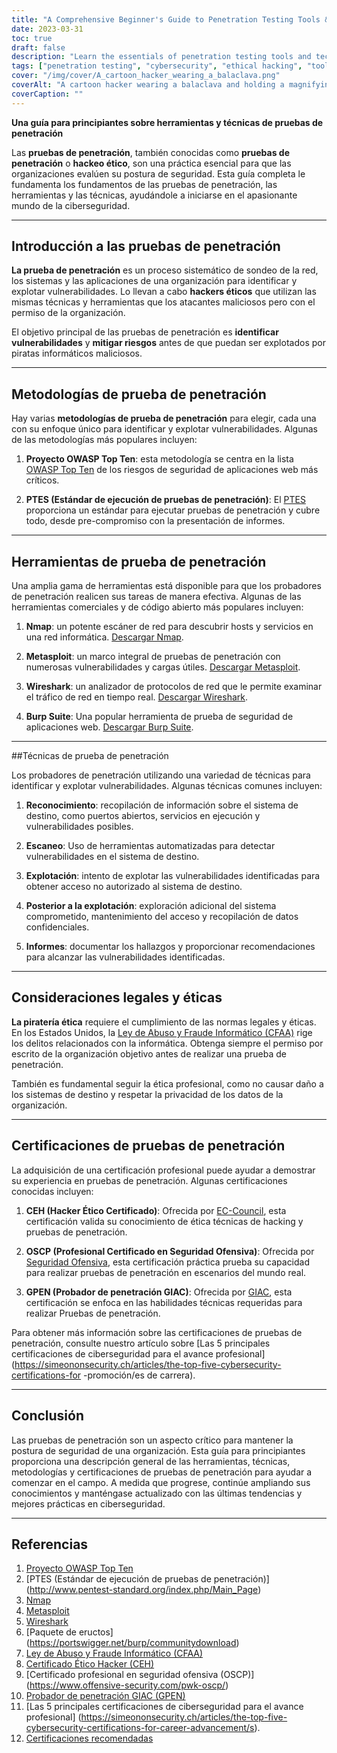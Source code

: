 ```yaml
---
title: "A Comprehensive Beginner's Guide to Penetration Testing Tools & Techniques"
date: 2023-03-31
toc: true
draft: false
description: "Learn the essentials of penetration testing tools and techniques, methodologies, and certifications to kickstart your career in cybersecurity."
tags: ["penetration testing", "cybersecurity", "ethical hacking", "tools", "techniques", "beginner's guide", "Nmap", "Metasploit", "Wireshark", "Burp Suite", "OSSTMM", "PTES", "OWASP", "CEH", "OSCP", "GPEN", "security testing", "vulnerability assessment", "network security", "information security"]
cover: "/img/cover/A_cartoon_hacker_wearing_a_balaclava.png"
coverAlt: "A cartoon hacker wearing a balaclava and holding a magnifying glass, examining a computer screen displaying various hacking testing tools like Nmap, Metasploit, Wireshark, and Burp Suite, with digital locks symbolizing secured systems in the background."
coverCaption: ""
---
```


 **Una guía para principiantes sobre herramientas y técnicas de pruebas de penetración**  Las **pruebas de penetración**, también conocidas como **pruebas de penetración** o **hackeo ético**, son una práctica esencial para que las organizaciones evalúen su postura de seguridad. Esta guía completa le fundamenta los fundamentos de las pruebas de penetración, las herramientas y las técnicas, ayudándole a iniciarse en el apasionante mundo de la ciberseguridad.  ______  ## Introducción a las pruebas de penetración  **La prueba de penetración** es un proceso sistemático de sondeo de la red, los sistemas y las aplicaciones de una organización para identificar y explotar vulnerabilidades. Lo llevan a cabo **hackers éticos** que utilizan las mismas técnicas y herramientas que los atacantes maliciosos pero con el permiso de la organización.  El objetivo principal de las pruebas de penetración es **identificar vulnerabilidades** y **mitigar riesgos** antes de que puedan ser explotados por piratas informáticos maliciosos.  ______  ## Metodologías de prueba de penetración  Hay varias **metodologías de prueba de penetración** para elegir, cada una con su enfoque único para identificar y explotar vulnerabilidades. Algunas de las metodologías más populares incluyen:  1. **Proyecto OWASP Top Ten**: esta metodología se centra en la lista [OWASP Top Ten](https://owasp.org/www-project-top-ten/) de los riesgos de seguridad de aplicaciones web más críticos.  2. **PTES (Estándar de ejecución de pruebas de penetración)**: El [PTES](http://www.pentest-standard.org/index.php/Main_Page) proporciona un estándar para ejecutar pruebas de penetración y cubre todo, desde pre-compromiso con la presentación de informes.  ______  ## Herramientas de prueba de penetración  Una amplia gama de herramientas está disponible para que los probadores de penetración realicen sus tareas de manera efectiva. Algunas de las herramientas comerciales y de código abierto más populares incluyen:  1. **Nmap**: un potente escáner de red para descubrir hosts y servicios en una red informática. [Descargar Nmap](https://nmap.org/download.html).  2. **Metasploit**: un marco integral de pruebas de penetración con numerosas vulnerabilidades y cargas útiles. [Descargar Metasploit](https://www.metasploit.com/download).  3. **Wireshark**: un analizador de protocolos de red que le permite examinar el tráfico de red en tiempo real. [Descargar Wireshark](https://www.wireshark.org/download.html).  4. **Burp Suite**: Una popular herramienta de prueba de seguridad de aplicaciones web. [Descargar Burp Suite](https://portswigger.net/burp/communitydownload).  ______  ##Técnicas de prueba de penetración  Los probadores de penetración utilizando una variedad de técnicas para identificar y explotar vulnerabilidades. Algunas técnicas comunes incluyen:  1. **Reconocimiento**: recopilación de información sobre el sistema de destino, como puertos abiertos, servicios en ejecución y vulnerabilidades posibles.  2. **Escaneo**: Uso de herramientas automatizadas para detectar vulnerabilidades en el sistema de destino.  3. **Explotación**: intento de explotar las vulnerabilidades identificadas para obtener acceso no autorizado al sistema de destino.  4. **Posterior a la explotación**: exploración adicional del sistema comprometido, mantenimiento del acceso y recopilación de datos confidenciales.  5. **Informes**: documentar los hallazgos y proporcionar recomendaciones para alcanzar las vulnerabilidades identificadas.  ______  ## Consideraciones legales y éticas  **La piratería ética** requiere el cumplimiento de las normas legales y éticas. En los Estados Unidos, la [Ley de Abuso y Fraude Informático (CFAA)](https://en.wikipedia.org/wiki/Computer_Fraud_and_Abuse_Act) rige los delitos relacionados con la informática. Obtenga siempre el permiso por escrito de la organización objetivo antes de realizar una prueba de penetración.  También es fundamental seguir la ética profesional, como no causar daño a los sistemas de destino y respetar la privacidad de los datos de la organización.  ______  ## Certificaciones de pruebas de penetración  La adquisición de una certificación profesional puede ayudar a demostrar su experiencia en pruebas de penetración. Algunas certificaciones conocidas incluyen:  1. **CEH (Hacker Ético Certificado)**: Ofrecida por [EC-Council](https://www.eccouncil.org/programs/certified-ethical-hacker-ceh/), esta certificación valida su conocimiento de ética técnicas de hacking y pruebas de penetración.  2. **OSCP (Profesional Certificado en Seguridad Ofensiva)**: Ofrecida por [Seguridad Ofensiva](https://www.offensive-security.com/pwk-oscp/), esta certificación práctica prueba su capacidad para realizar pruebas de penetración en escenarios del mundo real.  3. **GPEN (Probador de penetración GIAC)**: Ofrecida por [GIAC](https://www.giac.org/certification/penetration-tester-gpen), esta certificación se enfoca en las habilidades técnicas requeridas para realizar Pruebas de penetración.  Para obtener más información sobre las certificaciones de pruebas de penetración, consulte nuestro artículo sobre [Las 5 principales certificaciones de ciberseguridad para el avance profesional] (https://simeononsecurity.ch/articles/the-top-five-cybersecurity-certifications-for -promoción/es de carrera).  ______  ## Conclusión  Las pruebas de penetración son un aspecto crítico para mantener la postura de seguridad de una organización. Esta guía para principiantes proporciona una descripción general de las herramientas, técnicas, metodologías y certificaciones de pruebas de penetración para ayudar a comenzar en el campo. A medida que progrese, continúe ampliando sus conocimientos y manténgase actualizado con las últimas tendencias y mejores prácticas en ciberseguridad.  ______  ## Referencias  1. [Proyecto OWASP Top Ten](https://owasp.org/www-project-top-ten/) 2. [PTES (Estándar de ejecución de pruebas de penetración)] (http://www.pentest-standard.org/index.php/Main_Page) 3. [Nmap](https://nmap.org/download.html) 4. [Metasploit](https://www.metasploit.com/download) 5. [Wireshark](https://www.wireshark.org/download.html) 6. [Paquete de eructos] (https://portswigger.net/burp/communitydownload) 7. [Ley de Abuso y Fraude Informático (CFAA)](https://en.wikipedia.org/wiki/Computer_Fraud_and_Abuse_Act) 8. [Certificado Ético Hacker (CEH)](https://www.eccouncil.org/programs/certified-ethical-hacker-ceh/) 9. [Certificado profesional en seguridad ofensiva (OSCP)] (https://www.offensive-security.com/pwk-oscp/) 10. [Probador de penetración GIAC (GPEN)](https://www.giac.org/certification/penetration-tester-gpen) 11. [Las 5 principales certificaciones de ciberseguridad para el avance profesional] (https://simeononsecurity.ch/articles/the-top-five-cybersecurity-certifications-for-career-advancement/s). 12. [Certificaciones recomendadas](https://simeononsecurity.ch/recommendations/certifications/) 